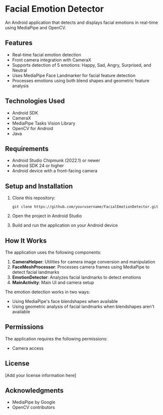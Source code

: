 # Facial Emotion Detector

An Android application that detects and displays facial emotions in real-time using MediaPipe and OpenCV.

## Features

- Real-time facial emotion detection
- Front camera integration with CameraX
- Supports detection of 5 emotions: Happy, Sad, Angry, Surprised, and Neutral
- Uses MediaPipe Face Landmarker for facial feature detection
- Processes emotions using both blend shapes and geometric feature analysis

## Technologies Used

- Android SDK
- CameraX
- MediaPipe Tasks Vision Library
- OpenCV for Android
- Java

## Requirements

- Android Studio Chipmunk (2022.1) or newer
- Android SDK 24 or higher
- Android device with a front-facing camera

## Setup and Installation

1. Clone this repository:
   ```
   git clone https://github.com/yourusername/FacialEmotionDetector.git
   ```

2. Open the project in Android Studio

3. Build and run the application on your Android device

## How It Works

The application uses the following components:

1. **CameraHelper**: Utilities for camera image conversion and manipulation
2. **FaceMeshProcessor**: Processes camera frames using MediaPipe to detect facial landmarks
3. **EmotionDetector**: Analyzes facial landmarks to detect emotions
4. **MainActivity**: Main UI and camera setup

The emotion detection works in two ways:
- Using MediaPipe's face blendshapes when available
- Using geometric analysis of facial landmarks when blendshapes aren't available

## Permissions

The application requires the following permissions:
- Camera access

## License

[Add your license information here]

## Acknowledgments

- MediaPipe by Google
- OpenCV contributors
